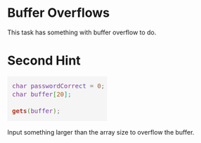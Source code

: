 # Buffer Overflows

This task has something with buffer overflow to do.

# Second Hint

![](static/c_memory_hijinks/hint.png)

Input something larger than the array size to overflow the buffer.
